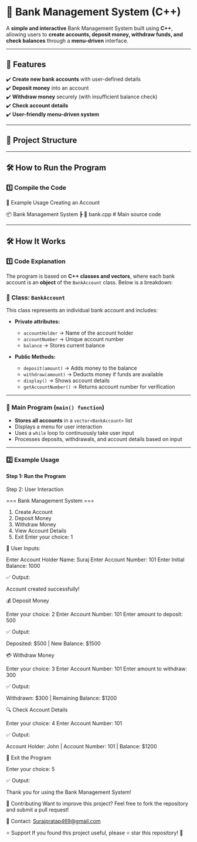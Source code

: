 # 🏦 Bank Management System (C++)  

A **simple and interactive** Bank Management System built using **C++**, allowing users to **create accounts, deposit money, withdraw funds, and check balances** through a **menu-driven** interface.  

---

## 🚀 Features  
✔️ **Create new bank accounts** with user-defined details  
✔️ **Deposit money** into an account  
✔️ **Withdraw money** securely (with insufficient balance check)  
✔️ **Check account details**  
✔️ **User-friendly menu-driven system**  

---

## 📂 Project Structure  



---

## 🛠 How to Run the Program  

### **1️⃣ Compile the Code**  



📌 Example Usage
Creating an Account


📦 Bank Management System
┣ 📜 bank.cpp # Main source code


---

## 🛠 How It Works  

### **1️⃣ Code Explanation**  

The program is based on **C++ classes and vectors**, where each bank account is an **object** of the `BankAccount` class. Below is a breakdown:  

### **📌 Class: `BankAccount`**  
This class represents an individual bank account and includes:  
- **Private attributes:**  
  - `accountHolder` → Name of the account holder  
  - `accountNumber` → Unique account number  
  - `balance` → Stores current balance  

- **Public Methods:**  
  - `deposit(amount)` → Adds money to the balance  
  - `withdraw(amount)` → Deducts money if funds are available  
  - `display()` → Shows account details  
  - `getAccountNumber()` → Returns account number for verification  

---

### **📌 Main Program (`main() function`)**
- **Stores all accounts** in a `vector<BankAccount>` list  
- Displays a menu for user interaction  
- Uses a `while` loop to continuously take user input  
- Processes deposits, withdrawals, and account details based on input  

---

### **2️⃣ Example Usage**  

#### **Step 1: Run the Program**  



Step 2: User Interaction

=== Bank Management System ===
1. Create Account
2. Deposit Money
3. Withdraw Money
4. View Account Details
5. Exit
Enter your choice: 1


🔹 User Inputs:

Enter Account Holder Name: Suraj
Enter Account Number: 101
Enter Initial Balance: 1000

✅ Output:

Account created successfully!


💰 Deposit Money

Enter your choice: 2
Enter Account Number: 101
Enter amount to deposit: 500


✅ Output:

Deposited: $500 | New Balance: $1500


💳 Withdraw Money

Enter your choice: 3
Enter Account Number: 101
Enter amount to withdraw: 300

✅ Output:

Withdrawn: $300 | Remaining Balance: $1200

🔍 Check Account Details

Enter your choice: 4
Enter Account Number: 101

✅ Output:

Account Holder: John | Account Number: 101 | Balance: $1200

🚪 Exit the Program

Enter your choice: 5

✅ Output:

Thank you for using the Bank Management System!

🤝 Contributing
Want to improve this project? Feel free to fork the repository and submit a pull request!

📧 Contact: Surajpratap469@gmail.com

⭐ Support
If you found this project useful, please ⭐ star this repository! 🚀

